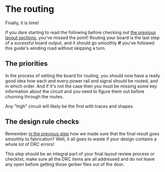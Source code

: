 # The routing

Finally, it is time!

If you dare starting to read the following before checking out [the previous layout sections](../l_place/), you've missed the point!
Routing your board is the last step of a sucessful board output, and it should go smoothly **if** you've followed this guide's winding road without skipping a turn.

## The priorities

In the process of setting the board for routing, you should now have a really good idea how each and every power rail and signal should be routed, and in which order. And if it's not the case then you must be missing some key information about the circuit and you need to figure them out before churning through the routes.

Any "high" circuit will likely be the first with traces and shapes.

## The design rule checks

Remember [in the previous step](../l_constraint) how we made sure that the final result goes smoothly to fabrication? Well, it all goes to waste if your design contains a whole lot of DRC errors!

This step should be an integral part of your final layout review process or checklist, make sure all the DRC items are all addressed and do not leave any open before getting those gerber files out of the door.